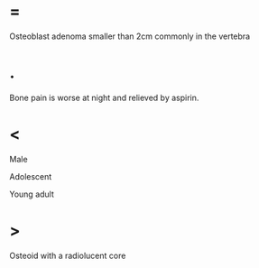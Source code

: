 # =

Osteoblast adenoma smaller than 2cm commonly in the vertebra

# .

Bone pain is worse at night and relieved by aspirin.

# <

Male

Adolescent

Young adult

# >

Osteoid with a radiolucent core
